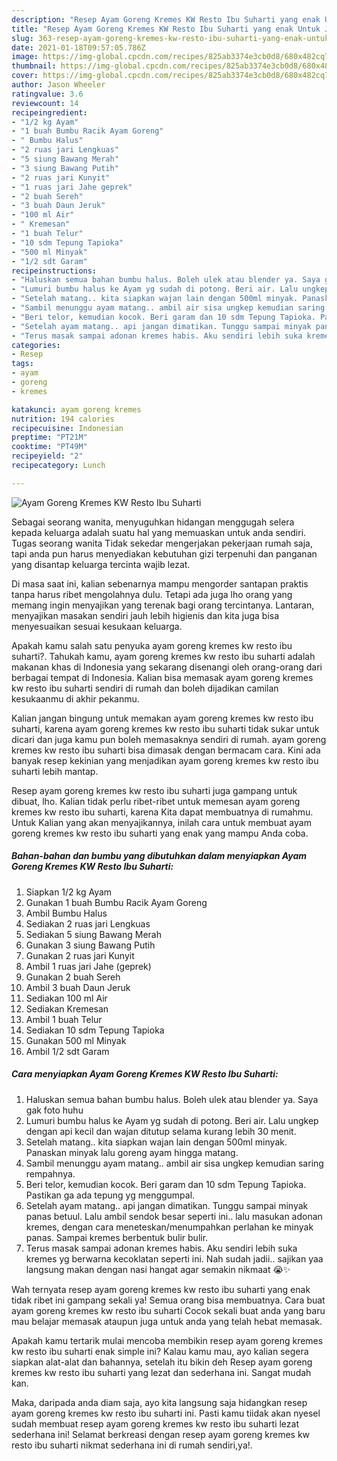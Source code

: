 ```yaml
---
description: "Resep Ayam Goreng Kremes KW Resto Ibu Suharti yang enak Untuk Jualan"
title: "Resep Ayam Goreng Kremes KW Resto Ibu Suharti yang enak Untuk Jualan"
slug: 363-resep-ayam-goreng-kremes-kw-resto-ibu-suharti-yang-enak-untuk-jualan
date: 2021-01-18T09:57:05.786Z
image: https://img-global.cpcdn.com/recipes/825ab3374e3cb0d8/680x482cq70/ayam-goreng-kremes-kw-resto-ibu-suharti-foto-resep-utama.jpg
thumbnail: https://img-global.cpcdn.com/recipes/825ab3374e3cb0d8/680x482cq70/ayam-goreng-kremes-kw-resto-ibu-suharti-foto-resep-utama.jpg
cover: https://img-global.cpcdn.com/recipes/825ab3374e3cb0d8/680x482cq70/ayam-goreng-kremes-kw-resto-ibu-suharti-foto-resep-utama.jpg
author: Jason Wheeler
ratingvalue: 3.6
reviewcount: 14
recipeingredient:
- "1/2 kg Ayam"
- "1 buah Bumbu Racik Ayam Goreng"
- " Bumbu Halus"
- "2 ruas jari Lengkuas"
- "5 siung Bawang Merah"
- "3 siung Bawang Putih"
- "2 ruas jari Kunyit"
- "1 ruas jari Jahe geprek"
- "2 buah Sereh"
- "3 buah Daun Jeruk"
- "100 ml Air"
- " Kremesan"
- "1 buah Telur"
- "10 sdm Tepung Tapioka"
- "500 ml Minyak"
- "1/2 sdt Garam"
recipeinstructions:
- "Haluskan semua bahan bumbu halus. Boleh ulek atau blender ya. Saya gak foto huhu"
- "Lumuri bumbu halus ke Ayam yg sudah di potong. Beri air. Lalu ungkep dengan api kecil dan wajan ditutup selama kurang lebih 30 menit."
- "Setelah matang.. kita siapkan wajan lain dengan 500ml minyak. Panaskan minyak lalu goreng ayam hingga matang."
- "Sambil menunggu ayam matang.. ambil air sisa ungkep kemudian saring rempahnya."
- "Beri telor, kemudian kocok. Beri garam dan 10 sdm Tepung Tapioka. Pastikan ga ada tepung yg menggumpal."
- "Setelah ayam matang.. api jangan dimatikan. Tunggu sampai minyak panas betuul. Lalu ambil sendok besar seperti ini.. lalu masukan adonan kremes, dengan cara meneteskan/menumpahkan perlahan ke minyak panas. Sampai kremes berbentuk bulir bulir."
- "Terus masak sampai adonan kremes habis. Aku sendiri lebih suka kremes yg berwarna kecoklatan seperti ini. Nah sudah jadii.. sajikan yaa langsung makan dengan nasi hangat agar semakin nikmaat 😭✨"
categories:
- Resep
tags:
- ayam
- goreng
- kremes

katakunci: ayam goreng kremes 
nutrition: 194 calories
recipecuisine: Indonesian
preptime: "PT21M"
cooktime: "PT49M"
recipeyield: "2"
recipecategory: Lunch

---
```



![Ayam Goreng Kremes KW Resto Ibu Suharti](https://img-global.cpcdn.com/recipes/825ab3374e3cb0d8/680x482cq70/ayam-goreng-kremes-kw-resto-ibu-suharti-foto-resep-utama.jpg)

Sebagai seorang wanita, menyuguhkan hidangan menggugah selera kepada keluarga adalah suatu hal yang memuaskan untuk anda sendiri. Tugas seorang  wanita Tidak sekedar mengerjakan pekerjaan rumah saja, tapi anda pun harus menyediakan kebutuhan gizi terpenuhi dan panganan yang disantap keluarga tercinta wajib lezat.

Di masa  saat ini, kalian sebenarnya mampu mengorder santapan praktis tanpa harus ribet mengolahnya dulu. Tetapi ada juga lho orang yang memang ingin menyajikan yang terenak bagi orang tercintanya. Lantaran, menyajikan masakan sendiri jauh lebih higienis dan kita juga bisa menyesuaikan sesuai kesukaan keluarga. 



Apakah kamu salah satu penyuka ayam goreng kremes kw resto ibu suharti?. Tahukah kamu, ayam goreng kremes kw resto ibu suharti adalah makanan khas di Indonesia yang sekarang disenangi oleh orang-orang dari berbagai tempat di Indonesia. Kalian bisa memasak ayam goreng kremes kw resto ibu suharti sendiri di rumah dan boleh dijadikan camilan kesukaanmu di akhir pekanmu.

Kalian jangan bingung untuk memakan ayam goreng kremes kw resto ibu suharti, karena ayam goreng kremes kw resto ibu suharti tidak sukar untuk dicari dan juga kamu pun boleh memasaknya sendiri di rumah. ayam goreng kremes kw resto ibu suharti bisa dimasak dengan bermacam cara. Kini ada banyak resep kekinian yang menjadikan ayam goreng kremes kw resto ibu suharti lebih mantap.

Resep ayam goreng kremes kw resto ibu suharti juga gampang untuk dibuat, lho. Kalian tidak perlu ribet-ribet untuk memesan ayam goreng kremes kw resto ibu suharti, karena Kita dapat membuatnya di rumahmu. Untuk Kalian yang akan menyajikannya, inilah cara untuk membuat ayam goreng kremes kw resto ibu suharti yang enak yang mampu Anda coba.

<!--inarticleads1-->

##### Bahan-bahan dan bumbu yang dibutuhkan dalam menyiapkan Ayam Goreng Kremes KW Resto Ibu Suharti:

1. Siapkan 1/2 kg Ayam
1. Gunakan 1 buah Bumbu Racik Ayam Goreng
1. Ambil  Bumbu Halus
1. Sediakan 2 ruas jari Lengkuas
1. Sediakan 5 siung Bawang Merah
1. Gunakan 3 siung Bawang Putih
1. Gunakan 2 ruas jari Kunyit
1. Ambil 1 ruas jari Jahe (geprek)
1. Gunakan 2 buah Sereh
1. Ambil 3 buah Daun Jeruk
1. Sediakan 100 ml Air
1. Sediakan  Kremesan
1. Ambil 1 buah Telur
1. Sediakan 10 sdm Tepung Tapioka
1. Gunakan 500 ml Minyak
1. Ambil 1/2 sdt Garam




<!--inarticleads2-->

##### Cara menyiapkan Ayam Goreng Kremes KW Resto Ibu Suharti:

1. Haluskan semua bahan bumbu halus. Boleh ulek atau blender ya. Saya gak foto huhu
1. Lumuri bumbu halus ke Ayam yg sudah di potong. Beri air. Lalu ungkep dengan api kecil dan wajan ditutup selama kurang lebih 30 menit.
1. Setelah matang.. kita siapkan wajan lain dengan 500ml minyak. Panaskan minyak lalu goreng ayam hingga matang.
1. Sambil menunggu ayam matang.. ambil air sisa ungkep kemudian saring rempahnya.
1. Beri telor, kemudian kocok. Beri garam dan 10 sdm Tepung Tapioka. Pastikan ga ada tepung yg menggumpal.
1. Setelah ayam matang.. api jangan dimatikan. Tunggu sampai minyak panas betuul. Lalu ambil sendok besar seperti ini.. lalu masukan adonan kremes, dengan cara meneteskan/menumpahkan perlahan ke minyak panas. Sampai kremes berbentuk bulir bulir.
1. Terus masak sampai adonan kremes habis. Aku sendiri lebih suka kremes yg berwarna kecoklatan seperti ini. Nah sudah jadii.. sajikan yaa langsung makan dengan nasi hangat agar semakin nikmaat 😭✨




Wah ternyata resep ayam goreng kremes kw resto ibu suharti yang enak tidak ribet ini gampang sekali ya! Semua orang bisa membuatnya. Cara buat ayam goreng kremes kw resto ibu suharti Cocok sekali buat anda yang baru mau belajar memasak ataupun juga untuk anda yang telah hebat memasak.

Apakah kamu tertarik mulai mencoba membikin resep ayam goreng kremes kw resto ibu suharti enak simple ini? Kalau kamu mau, ayo kalian segera siapkan alat-alat dan bahannya, setelah itu bikin deh Resep ayam goreng kremes kw resto ibu suharti yang lezat dan sederhana ini. Sangat mudah kan. 

Maka, daripada anda diam saja, ayo kita langsung saja hidangkan resep ayam goreng kremes kw resto ibu suharti ini. Pasti kamu tiidak akan nyesel sudah membuat resep ayam goreng kremes kw resto ibu suharti lezat sederhana ini! Selamat berkreasi dengan resep ayam goreng kremes kw resto ibu suharti nikmat sederhana ini di rumah sendiri,ya!.

